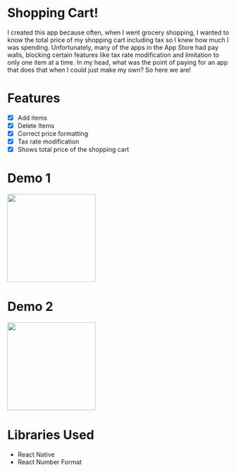 # Shopping Cart!
I created this app because often, when I went grocery shopping, I wanted to know the total price of my shopping cart including tax so I knew how much I was spending. Unfortunately, many of the apps in the App Store had pay walls, blocking certain features like tax rate modification and limitation to only one item at a time. In my head, what was the point of paying for an app that does that when I could just make my own? So here we are!


# Features

- [x] Add items
- [x] Delete Items
- [x] Correct price formatting
- [x]  Tax rate modification
- [x] Shows total price of the shopping cart

# Demo 1

<img src="https://imgur.com/5wCwRlG.gif" width=200><br>


# Demo 2

<img src="https://imgur.com/aQ6uxB9.gif" width=200><br>


# Libraries Used
- React Native
- React Number Format

